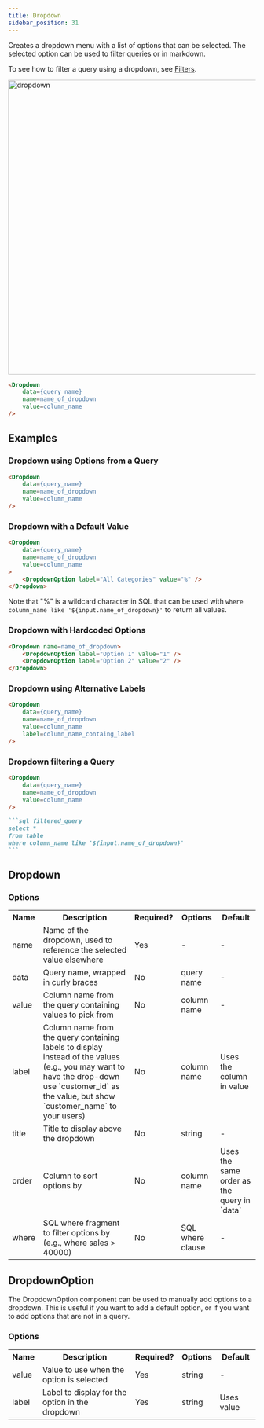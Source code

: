 ```yaml
---
title: Dropdown
sidebar_position: 31
---
```


Creates a dropdown menu with a list of options that can be selected. The selected option can be used to filter queries or in markdown.

To see how to filter a query using a dropdown, see [Filters](/core-concepts/filters).

<!-- TODO: @archiewood add images -->

<img src="/img/dropdown.png" alt="dropdown" width="600"/>

````markdown
<Dropdown
    data={query_name} 
    name=name_of_dropdown
    value=column_name
/>
````

## Examples

### Dropdown using Options from a Query

````markdown
<Dropdown
    data={query_name} 
    name=name_of_dropdown
    value=column_name
/>
````

### Dropdown with a Default Value

````markdown
<Dropdown
    data={query_name} 
    name=name_of_dropdown
    value=column_name
>
    <DropdownOption label="All Categories" value="%" />
</Dropdown>
````

Note that "%" is a wildcard character in SQL that can be used with `where column_name like '${input.name_of_dropdown}'` to return all values.

### Dropdown with Hardcoded Options

````markdown
<Dropdown name=name_of_dropdown>
    <DropdownOption label="Option 1" value="1" />
    <DropdownOption label="Option 2" value="2" />
</Dropdown>
````

### Dropdown using Alternative Labels

````markdown
<Dropdown
    data={query_name} 
    name=name_of_dropdown
    value=column_name
    label=column_name_containg_label
/>
````

### Dropdown filtering a Query

````markdown
<Dropdown
    data={query_name} 
    name=name_of_dropdown
    value=column_name
/>

```sql filtered_query
select *
from table
where column_name like '${input.name_of_dropdown}'
```
````

## Dropdown

### Options

<table>						 
    <tr>	
        <th class='tleft'>Name</th>	
        <th class='tleft'>Description</th>	
        <th>Required?</th>	
        <th>Options</th>	
        <th>Default</th>	
    </tr>
        <tr>	
        <td>name</td>	
        <td>Name of the dropdown, used to reference the selected value elsewhere</td>	
        <td class='tcenter'>Yes</td>	
        <td class='tcenter'>-</td>	
        <td class='tcenter'>-</td>
    </tr>
    <tr>	
        <td>data</td>	
        <td>Query name, wrapped in curly braces</td>	
        <td class='tcenter'>No</td>	
        <td class='tcenter'>query name</td>	
        <td class='tcenter'>-</td>	
    </tr>
    <tr>	
        <td>value</td>	
        <td>Column name from the query containing values to pick from</td>	
        <td class='tcenter'>No</td>	
        <td class='tcenter'>column name</td>	
        <td class='tcenter'>-</td>
    </tr>
    <tr>	
        <td>label</td>	
        <td>Column name from the query containing labels to display instead of the values (e.g., you may want to have the drop-down use `customer_id` as the value, but show `customer_name` to your users)</td>	
        <td class='tcenter'>No</td>	
        <td class='tcenter'>column name</td>	
        <td class='tcenter'>Uses the column in value</td>
    </tr>
    <tr>	
        <td>title</td>	
        <td>Title to display above the dropdown</td>	
        <td class='tcenter'>No</td>	
        <td class='tcenter'>string</td>	
        <td class='tcenter'>-</td>
    </tr>
    <tr>	
        <td>order</td>
        <td>Column to sort options by</td>
        <td class='tcenter'>No</td>
        <td class='tcenter'>column name</td>
        <td class='tcenter'>Uses the same order as the query in `data`</td>
    </tr>
    <tr>	
        <td>where</td>
        <td>SQL where fragment to filter options by (e.g., where sales > 40000)</td>
        <td class='tcenter'>No</td>
        <td class='tcenter'>SQL where clause</td>
        <td class='tcenter'>-</td>
    </tr>
</table>

<!-- TODO: @archiewood confirm prop name for value_label-->

## DropdownOption

The DropdownOption component can be used to manually add options to a dropdown. This is useful if you want to add a default option, or if you want to add options that are not in a query.

### Options

<table>						 
    <tr>	
        <th class='tleft'>Name</th>	
        <th class='tleft'>Description</th>	
        <th>Required?</th>	
        <th>Options</th>	
        <th>Default</th>	
    </tr>
        <tr>	
        <td>value</td>
        <td>Value to use when the option is selected</td>
        <td class='tcenter'>Yes</td>
        <td class='tcenter'>string</td>
        <td class='tcenter'>-</td>
    </tr>
    <tr>	
        <td>label</td>
        <td>Label to display for the option in the dropdown</td>
        <td class='tcenter'>Yes</td>
        <td class='tcenter'>string</td>
        <td class='tcenter'>Uses value</td>
    </tr>
</table>


